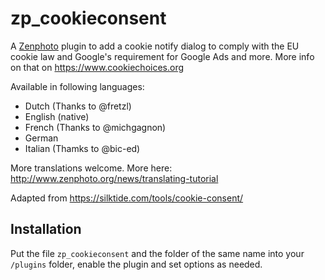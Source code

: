 # zp_cookieconsent

A [Zenphoto](http://www.zenphoto.org) plugin to add a cookie notify dialog to comply with the EU cookie law and 
Google's requirement for Google Ads and more. More info on that on https://www.cookiechoices.org

Available in following languages:

- Dutch (Thanks to @fretzl)
- English (native)
- French (Thanks to @michgagnon)
- German
- Italian (Thamks to @bic-ed)

More translations welcome. More here: http://www.zenphoto.org/news/translating-tutorial

Adapted from https://silktide.com/tools/cookie-consent/

## Installation

Put the file `zp_cookieconsent` and the folder of the same name into your `/plugins` folder, enable the plugin and set options as needed.
